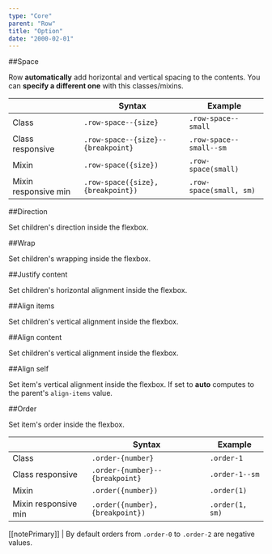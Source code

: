 ```yaml
---
type: "Core"
parent: "Row"
title: "Option"
date: "2000-02-01"
---
```


##Space

Row **automatically** add horizontal and vertical spacing to the contents. You can **specify a different one** with this classes/mixins.

<div class="table--scroll">

|                         | Syntax                                    | Example                       |
| ----------------------- | ----------------------------------------- | ----------------------------- |
| Class                   | `.row-space--{size}`                      | `.row-space--small`           |
| Class responsive        | `.row-space--{size}--{breakpoint}`         | `.row-space--small--sm`        |
| Mixin                   | `.row-space({size})`                      | `.row-space(small)`           |
| Mixin responsive min    | `.row-space({size}, {breakpoint})`        | `.row-space(small, sm)`       |

</div>

<demo>
  <demovanilla src="inline/core/row/space-none" mode="grid">
  </demovanilla>
  <demovanilla src="inline/core/row/space-tiny" mode="grid">
  </demovanilla>
  <demovanilla src="inline/core/row/space-small" mode="grid">
  </demovanilla>
  <demovanilla src="inline/core/row/space-medium" mode="grid">
  </demovanilla>
  <demovanilla src="inline/core/row/space-big" mode="grid">
  </demovanilla>
  <demovanilla src="inline/core/row/space-giant" mode="grid">
  </demovanilla>
  <demovanilla src="inline/core/row/space-huge" mode="grid">
  </demovanilla>
</demo>

##Direction

Set children's direction inside the flexbox.

<demo>
  <demovanilla src="inline/core/row/direction-row" mode="grid">
  </demovanilla>
  <demovanilla src="inline/core/row/direction-row-reverse" mode="grid">
  </demovanilla>
  <demovanilla src="inline/core/row/direction-column" mode="grid">
  </demovanilla>
  <demovanilla src="inline/core/row/direction-column-reverse" mode="grid">
  </demovanilla>
</demo>

##Wrap

Set children's wrapping inside the flexbox.

<demo>
  <demovanilla src="inline/core/row/wrap" mode="grid">
  </demovanilla>
  <demovanilla src="inline/core/row/wrap-reverse" mode="grid">
  </demovanilla>
  <demovanilla src="inline/core/row/nowrap" mode="grid">
  </demovanilla>
</demo>

##Justify content

Set children's horizontal alignment inside the flexbox.

<demo>
  <demovanilla src="inline/core/row/justify-start" mode="grid">
  </demovanilla>
  <demovanilla src="inline/core/row/justify-end" mode="grid">
  </demovanilla>
  <demovanilla src="inline/core/row/justify-center" mode="grid">
  </demovanilla>
  <demovanilla src="inline/core/row/justify-between" mode="grid">
  </demovanilla>
  <demovanilla src="inline/core/row/justify-around" mode="grid">
  </demovanilla>
  <demovanilla src="inline/core/row/justify-evenly" mode="grid">
  </demovanilla>
</demo>

##Align items

Set children's vertical alignment inside the flexbox.

<demo>
  <demovanilla src="inline/core/row/items-start" mode="grid">
  </demovanilla>
  <demovanilla src="inline/core/row/items-end" mode="grid">
  </demovanilla>
  <demovanilla src="inline/core/row/items-center" mode="grid">
  </demovanilla>
  <demovanilla src="inline/core/row/items-baseline" mode="grid">
  </demovanilla>
  <demovanilla src="inline/core/row/items-stretch" mode="grid">
  </demovanilla>
</demo>

##Align content

Set children's vertical alignment inside the flexbox.

<demo>
  <demovanilla src="inline/core/row/content-start" mode="grid">
  </demovanilla>
  <demovanilla src="inline/core/row/content-end" mode="grid">
  </demovanilla>
  <demovanilla src="inline/core/row/content-center" mode="grid">
  </demovanilla>
  <demovanilla src="inline/core/row/content-between" mode="grid">
  </demovanilla>
  <demovanilla src="inline/core/row/content-around" mode="grid">
  </demovanilla>
  <demovanilla src="inline/core/row/content-stretch" mode="grid">
  </demovanilla>
</demo>

##Align self

Set item's vertical alignment inside the flexbox.
If set to **auto** computes to the parent's `align-items` value.

<demo>
  <demovanilla src="inline/core/row/self-start" mode="grid">
  </demovanilla>
  <demovanilla src="inline/core/row/self-end" mode="grid">
  </demovanilla>
  <demovanilla src="inline/core/row/self-center" mode="grid">
  </demovanilla>
  <demovanilla src="inline/core/row/self-baseline" mode="grid">
  </demovanilla>
  <demovanilla src="inline/core/row/self-stretch" mode="grid">
  </demovanilla>
  <demovanilla src="inline/core/row/self-auto" mode="grid">
  </demovanilla>
</demo>

##Order

Set item's order inside the flexbox.

<div class="table--scroll">

|                         | Syntax                                    | Example                       |
| ----------------------- | ----------------------------------------- | ----------------------------- |
| Class                   | `.order-{number}`                        | `.order-1`                   |
| Class responsive        | `.order-{number}--{breakpoint}`           | `.order-1--sm`                |
| Mixin                   | `.order({number})`                        | `.order(1)`                   |
| Mixin responsive min    | `.order({number}, {breakpoint})`          | `.order(1, sm)`               |

</div>

[[notePrimary]]
| By default orders from `.order-0` to `.order-2` are negative values.

<demo>
  <demovanilla src="inline/core/row/order" mode="grid">
  </demovanilla>
</demo>
  
